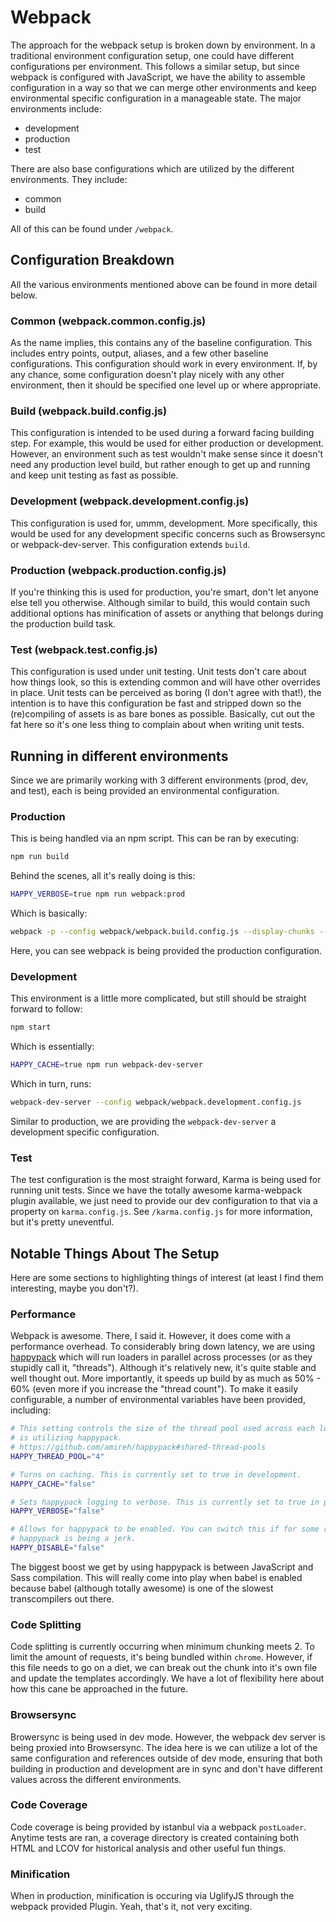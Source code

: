 # Webpack

The approach for the webpack setup is broken down by environment. In a
traditional environment configuration setup, one could have different
configurations per environment. This follows a similar setup, but since webpack
is configured with JavaScript, we have the ability to assemble configuration in
a way so that we can merge other environments and keep environmental specific
configuration in a manageable state. The major environments include:

- development
- production
- test

There are also base configurations which are utilized by the different
environments. They include:

- common
- build

All of this can be found under `/webpack`.

## Configuration Breakdown

All the various environments mentioned above can be found in more detail below.

### Common (webpack.common.config.js)

As the name implies, this contains any of the baseline configuration. This
includes entry points, output, aliases, and a few other baseline configurations.
This configuration should work in every environment. If, by any chance, some
configuration doesn't play nicely with any other environment, then it should be
specified one level up or where appropriate.

### Build (webpack.build.config.js)

This configuration is intended to be used during a forward facing building step.
For example, this would be used for either production or development. However,
an environment such as test wouldn't make sense since it doesn't need any
production level build, but rather enough to get up and running and keep unit
testing as fast as possible.

### Development (webpack.development.config.js)

This configuration is used for, ummm, development. More specifically, this would
be used for any development specific concerns such as Browsersync or
webpack-dev-server. This configuration extends `build`.

### Production (webpack.production.config.js)

If you're thinking this is used for production, you're smart, don't let anyone
else tell you otherwise. Although similar to build, this would contain such
additional options has minification of assets or anything that belongs during
the production build task.

### Test (webpack.test.config.js)

This configuration is used under unit testing. Unit tests don't care about how
things look, so this is extending common and will have other overrides in place.
Unit tests can be perceived as boring (I don't agree with that!), the intention
is to have this configuration be fast and stripped down so the (re)compiling of
assets is as bare bones as possible. Basically, cut out the fat here so it's one
less thing to complain about when writing unit tests.

## Running in different environments

Since we are primarily working with 3 different environments (prod, dev, and
test), each is being provided an environmental configuration.

### Production

This is being handled via an npm script. This can be ran by executing:

```bash
npm run build
```

Behind the scenes, all it's really doing is this:

```bash
HAPPY_VERBOSE=true npm run webpack:prod
```

Which is basically:

```bash
webpack -p --config webpack/webpack.build.config.js --display-chunks --display-modules
```

Here, you can see webpack is being provided the production configuration.

### Development

This environment is a little more complicated, but still should be straight
forward to follow:

```bash
npm start
```

Which is essentially:

```bash
HAPPY_CACHE=true npm run webpack-dev-server
```

Which in turn, runs:

```bash
webpack-dev-server --config webpack/webpack.development.config.js
```

Similar to production, we are providing the `webpack-dev-server` a development
specific configuration.

### Test

The test configuration is the most straight forward, Karma is being used for
running unit tests. Since we have the totally awesome karma-webpack plugin
available, we just need to provide our dev configuration to that via a property
on `karma.config.js`. See `/karma.config.js` for more information, but it's
pretty uneventful.

## Notable Things About The Setup

Here are some sections to highlighting things of interest (at least I find them
interesting, maybe you don't?).

### Performance

Webpack is awesome. There, I said it. However, it does come with a performance
overhead. To considerably bring down latency, we are using [happypack](https://github.com/amireh/happypack)
which will run loaders in parallel across processes (or as they stupidly call
it, "threads"). Although it's relatively new, it's quite stable and well thought
out. More importantly, it speeds up build by as much as 50% - 60% (even more if
you increase the "thread count"). To make it easily configurable, a number of
environmental variables have been provided, including:

```bash
# This setting controls the size of the thread pool used across each loader that
# is utilizing happypack.
# https://github.com/amireh/happypack#shared-thread-pools
HAPPY_THREAD_POOL="4"

# Turns on caching. This is currently set to true in development.
HAPPY_CACHE="false"

# Sets happypack logging to verbose. This is currently set to true in production.
HAPPY_VERBOSE="false"

# Allows for happypack to be enabled. You can switch this if for some reason
# happypack is being a jerk.
HAPPY_DISABLE="false"
```

The biggest boost we get by using happypack is between JavaScript and Sass
compilation. This will really come into play when babel is enabled because babel
(although totally awesome) is one of the slowest transcompilers out there.

### Code Splitting

Code splitting is currently occurring when minimum chunking meets 2. To limit
the amount of requests, it's being bundled within `chrome`. However, if this
file needs to go on a diet, we can break out the chunk into it's own file and
update the templates accordingly. We have a lot of flexibility here about how
this cane be approached in the future.

### Browsersync

Browersync is being used in dev mode. However, the webpack dev server is being
proxied into Browsersync. The idea here is we can utilize a lot of the same
configuration and references outside of dev mode, ensuring that both building in
production and development are in sync and don't have different values across
the different environments.

### Code Coverage

Code coverage is being provided by istanbul via a webpack `postLoader`. Anytime
tests are ran, a coverage directory is created containing both HTML and LCOV for
historical analysis and other useful fun things.

### Minification

When in production, minification is occuring via UglifyJS through the webpack
provided Plugin. Yeah, that's it, not very exciting.

